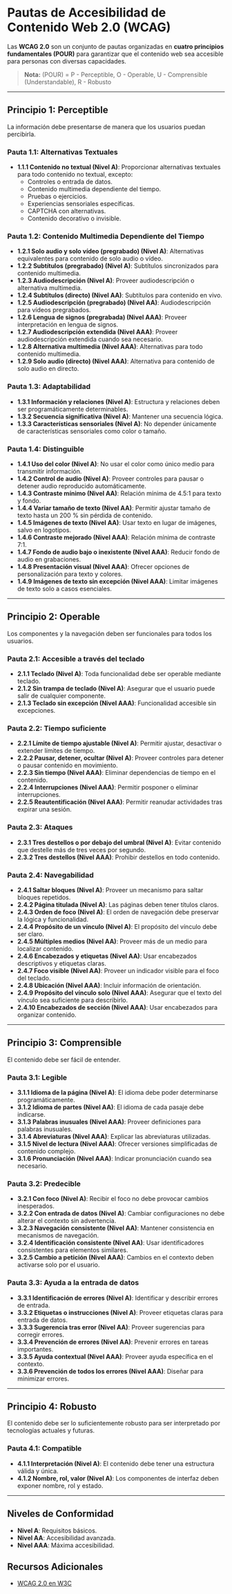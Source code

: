 
# Pautas de Accesibilidad de Contenido Web 2.0 (WCAG)

Las **WCAG 2.0** son un conjunto de pautas organizadas en **cuatro principios fundamentales (POUR)** para garantizar que el contenido web sea accesible para personas con diversas capacidades.
> **Nota:** (POUR) = P - Perceptible, O - Operable, U - Comprensible (Understandable), R - Robusto
---

## Principio 1: Perceptible
La información debe presentarse de manera que los usuarios puedan percibirla.

### Pauta 1.1: Alternativas Textuales
- **1.1.1 Contenido no textual (Nivel A)**: Proporcionar alternativas textuales para todo contenido no textual, excepto:
  - Controles o entrada de datos.
  - Contenido multimedia dependiente del tiempo.
  - Pruebas o ejercicios.
  - Experiencias sensoriales específicas.
  - CAPTCHA con alternativas.
  - Contenido decorativo o invisible.

### Pauta 1.2: Contenido Multimedia Dependiente del Tiempo
- **1.2.1 Solo audio y solo vídeo (pregrabado) (Nivel A)**: Alternativas equivalentes para contenido de solo audio o vídeo.
- **1.2.2 Subtítulos (pregrabado) (Nivel A)**: Subtítulos sincronizados para contenido multimedia.
- **1.2.3 Audiodescripción (Nivel A)**: Proveer audiodescripción o alternativa multimedia.
- **1.2.4 Subtítulos (directo) (Nivel AA)**: Subtítulos para contenido en vivo.
- **1.2.5 Audiodescripción (pregrabado) (Nivel AA)**: Audiodescripción para vídeos pregrabados.
- **1.2.6 Lengua de signos (pregrabada) (Nivel AAA)**: Proveer interpretación en lengua de signos.
- **1.2.7 Audiodescripción extendida (Nivel AAA)**: Proveer audiodescripción extendida cuando sea necesario.
- **1.2.8 Alternativa multimedia (Nivel AAA)**: Alternativas para todo contenido multimedia.
- **1.2.9 Solo audio (directo) (Nivel AAA)**: Alternativa para contenido de solo audio en directo.

### Pauta 1.3: Adaptabilidad
- **1.3.1 Información y relaciones (Nivel A)**: Estructura y relaciones deben ser programáticamente determinables.
- **1.3.2 Secuencia significativa (Nivel A)**: Mantener una secuencia lógica.
- **1.3.3 Características sensoriales (Nivel A)**: No depender únicamente de características sensoriales como color o tamaño.

### Pauta 1.4: Distinguible
- **1.4.1 Uso del color (Nivel A)**: No usar el color como único medio para transmitir información.
- **1.4.2 Control de audio (Nivel A)**: Proveer controles para pausar o detener audio reproducido automáticamente.
- **1.4.3 Contraste mínimo (Nivel AA)**: Relación mínima de 4.5:1 para texto y fondo.
- **1.4.4 Variar tamaño de texto (Nivel AA)**: Permitir ajustar tamaño de texto hasta un 200 % sin pérdida de contenido.
- **1.4.5 Imágenes de texto (Nivel AA)**: Usar texto en lugar de imágenes, salvo en logotipos.
- **1.4.6 Contraste mejorado (Nivel AAA)**: Relación mínima de contraste 7:1.
- **1.4.7 Fondo de audio bajo o inexistente (Nivel AAA)**: Reducir fondo de audio en grabaciones.
- **1.4.8 Presentación visual (Nivel AAA)**: Ofrecer opciones de personalización para texto y colores.
- **1.4.9 Imágenes de texto sin excepción (Nivel AAA)**: Limitar imágenes de texto solo a casos esenciales.

---

## Principio 2: Operable
Los componentes y la navegación deben ser funcionales para todos los usuarios.

### Pauta 2.1: Accesible a través del teclado
- **2.1.1 Teclado (Nivel A)**: Toda funcionalidad debe ser operable mediante teclado.
- **2.1.2 Sin trampa de teclado (Nivel A)**: Asegurar que el usuario puede salir de cualquier componente.
- **2.1.3 Teclado sin excepción (Nivel AAA)**: Funcionalidad accesible sin excepciones.

### Pauta 2.2: Tiempo suficiente
- **2.2.1 Límite de tiempo ajustable (Nivel A)**: Permitir ajustar, desactivar o extender límites de tiempo.
- **2.2.2 Pausar, detener, ocultar (Nivel A)**: Proveer controles para detener o pausar contenido en movimiento.
- **2.2.3 Sin tiempo (Nivel AAA)**: Eliminar dependencias de tiempo en el contenido.
- **2.2.4 Interrupciones (Nivel AAA)**: Permitir posponer o eliminar interrupciones.
- **2.2.5 Reautentificación (Nivel AAA)**: Permitir reanudar actividades tras expirar una sesión.

### Pauta 2.3: Ataques
- **2.3.1 Tres destellos o por debajo del umbral (Nivel A)**: Evitar contenido que destelle más de tres veces por segundo.
- **2.3.2 Tres destellos (Nivel AAA)**: Prohibir destellos en todo contenido.

### Pauta 2.4: Navegabilidad
- **2.4.1 Saltar bloques (Nivel A)**: Proveer un mecanismo para saltar bloques repetidos.
- **2.4.2 Página titulada (Nivel A)**: Las páginas deben tener títulos claros.
- **2.4.3 Orden de foco (Nivel A)**: El orden de navegación debe preservar la lógica y funcionalidad.
- **2.4.4 Propósito de un vínculo (Nivel A)**: El propósito del vínculo debe ser claro.
- **2.4.5 Múltiples medios (Nivel AA)**: Proveer más de un medio para localizar contenido.
- **2.4.6 Encabezados y etiquetas (Nivel AA)**: Usar encabezados descriptivos y etiquetas claras.
- **2.4.7 Foco visible (Nivel AA)**: Proveer un indicador visible para el foco del teclado.
- **2.4.8 Ubicación (Nivel AAA)**: Incluir información de orientación.
- **2.4.9 Propósito del vínculo solo (Nivel AAA)**: Asegurar que el texto del vínculo sea suficiente para describirlo.
- **2.4.10 Encabezados de sección (Nivel AAA)**: Usar encabezados para organizar contenido.

---

## Principio 3: Comprensible
El contenido debe ser fácil de entender.

### Pauta 3.1: Legible
- **3.1.1 Idioma de la página (Nivel A)**: El idioma debe poder determinarse programáticamente.
- **3.1.2 Idioma de partes (Nivel AA)**: El idioma de cada pasaje debe indicarse.
- **3.1.3 Palabras inusuales (Nivel AAA)**: Proveer definiciones para palabras inusuales.
- **3.1.4 Abreviaturas (Nivel AAA)**: Explicar las abreviaturas utilizadas.
- **3.1.5 Nivel de lectura (Nivel AAA)**: Ofrecer versiones simplificadas de contenido complejo.
- **3.1.6 Pronunciación (Nivel AAA)**: Indicar pronunciación cuando sea necesario.

### Pauta 3.2: Predecible
- **3.2.1 Con foco (Nivel A)**: Recibir el foco no debe provocar cambios inesperados.
- **3.2.2 Con entrada de datos (Nivel A)**: Cambiar configuraciones no debe alterar el contexto sin advertencia.
- **3.2.3 Navegación consistente (Nivel AA)**: Mantener consistencia en mecanismos de navegación.
- **3.2.4 Identificación consistente (Nivel AA)**: Usar identificadores consistentes para elementos similares.
- **3.2.5 Cambio a petición (Nivel AAA)**: Cambios en el contexto deben activarse solo por el usuario.

### Pauta 3.3: Ayuda a la entrada de datos
- **3.3.1 Identificación de errores (Nivel A)**: Identificar y describir errores de entrada.
- **3.3.2 Etiquetas o instrucciones (Nivel A)**: Proveer etiquetas claras para entrada de datos.
- **3.3.3 Sugerencia tras error (Nivel AA)**: Proveer sugerencias para corregir errores.
- **3.3.4 Prevención de errores (Nivel AA)**: Prevenir errores en tareas importantes.
- **3.3.5 Ayuda contextual (Nivel AAA)**: Proveer ayuda específica en el contexto.
- **3.3.6 Prevención de todos los errores (Nivel AAA)**: Diseñar para minimizar errores.

---

## Principio 4: Robusto
El contenido debe ser lo suficientemente robusto para ser interpretado por tecnologías actuales y futuras.

### Pauta 4.1: Compatible
- **4.1.1 Interpretación (Nivel A)**: El contenido debe tener una estructura válida y única.
- **4.1.2 Nombre, rol, valor (Nivel A)**: Los componentes de interfaz deben exponer nombre, rol y estado.

---

## Niveles de Conformidad
- **Nivel A**: Requisitos básicos.
- **Nivel AA**: Accesibilidad avanzada.
- **Nivel AAA**: Máxima accesibilidad.

## Recursos Adicionales
- [WCAG 2.0 en W3C](https://www.w3.org/TR/WCAG20/)
